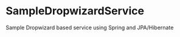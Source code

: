 SampleDropwizardService
=======================

Sample Dropwizard based service using Spring and JPA/Hibernate
